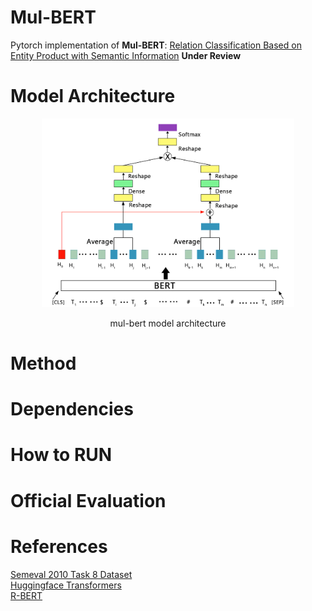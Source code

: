 # Mul-BERT

Pytorch implementation of **Mul-BERT**:  [Relation Classification Based on Entity Product with Semantic Information](http://) **Under Review**

# Model Architecture
<!--
![mul-bert model](images/mul-bert.png)
![mul-bert-a model](images/mul-bert-a.png)
![mul-bert-b model](images/mul-bert-b.png)
height="100" width="100"
<img src="https://github.com/DongPoLI/Mul-BERT/raw/main/images/mul-bert.png" width="25%" height="25%"
-->
<center>
<img src="https://github.com/DongPoLI/Mul-BERT/raw/main/images/mul-bert.png" width="80%" height="80%">  

mul-bert model architecture
</center>

# Method

# Dependencies

# How to RUN

# Official Evaluation

# References
[Semeval 2010 Task 8 Dataset](https://drive.google.com/file/d/0B_jQiLugGTAkMDQ5ZjZiMTUtMzQ1Yy00YWNmLWJlZDYtOWY1ZDMwY2U4YjFk/view?sort=name&layout=list&num=50)  
[Huggingface Transformers](https://github.com/huggingface/transformers)  
[R-BERT](https://github.com/monologg/R-BERT)





 